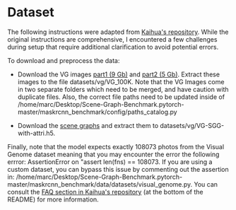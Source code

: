 # Dataset

The following instructions were adapted from [Kaihua's repository](https://github.com/KaihuaTang/Scene-Graph-Benchmark.pytorch/blob/master/DATASET.md). While the original instructions are comprehensive, I encountered a few challenges during setup that require additional clarification to avoid potential errors.

To download and preprocess the data:

- Download the VG images [part1 (9 Gb)](https://cs.stanford.edu/people/rak248/VG_100K_2/images.zip) and [part2 (5 Gb)](https://cs.stanford.edu/people/rak248/VG_100K_2/images2.zip). Extract these images to the file datasets/vg/VG_100K. Note that the VG Images come in two separate folders which need to be merged, and have caution with duplicate files.  Also, the correct file paths need to be updated inside of /home/marc/Desktop/Scene-Graph-Benchmark.pytorch-master/maskrcnn_benchmark/config/paths_catalog.py

- Download the [scene graphs](https://1drv.ms/u/s!AmRLLNf6bzcir8xf9oC3eNWlVMTRDw?e=63t7Ed) and extract them to datasets/vg/VG-SGG-with-attri.h5.


Finally, note that the model expects exactly 108073 photos from the Visual Genome dataset meaning that you may encounter the error the following errror: AssertionError on "assert len(fns) == 108073. If you are using a custom dataset, you can bypass this issue by commenting out the assertion in: /home/marc/Desktop/Scene-Graph-Benchmark.pytorch-master/maskrcnn_benchmark/data/datasets/visual_genome.py. You can consult the [FAQ section in Kaihua's repository](https://github.com/KaihuaTang/Scene-Graph-Benchmark.pytorch/blob/master/README.md) (at the bottom of the README) for more information.
